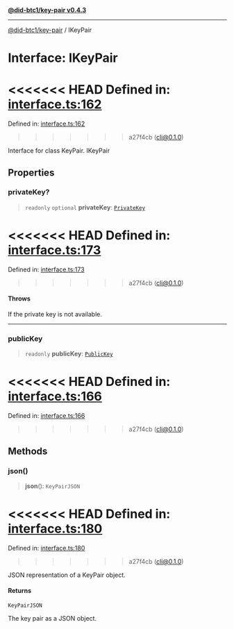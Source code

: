 [**@did-btc1/key-pair v0.4.3**](../README.md)

***

[@did-btc1/key-pair](../globals.md) / IKeyPair

# Interface: IKeyPair

<<<<<<< HEAD
Defined in: [interface.ts:162](https://github.com/jintekc/did-btc1-js/blob/4e83e31069f73b9a38a52892558302bd20237e8b/packages/key-pair/src/interface.ts#L162)
=======
Defined in: [interface.ts:162](https://github.com/jintekc/did-btc1-js/blob/c20c1728a05708ad9c42efd6a120ce1032864286/packages/key-pair/src/interface.ts#L162)
>>>>>>> a27f4cb (cli@0.1.0)

Interface for class KeyPair.
 IKeyPair

## Properties

### privateKey?

> `readonly` `optional` **privateKey**: [`PrivateKey`](../classes/PrivateKey.md)

<<<<<<< HEAD
Defined in: [interface.ts:173](https://github.com/jintekc/did-btc1-js/blob/4e83e31069f73b9a38a52892558302bd20237e8b/packages/key-pair/src/interface.ts#L173)
=======
Defined in: [interface.ts:173](https://github.com/jintekc/did-btc1-js/blob/c20c1728a05708ad9c42efd6a120ce1032864286/packages/key-pair/src/interface.ts#L173)
>>>>>>> a27f4cb (cli@0.1.0)

#### Throws

If the private key is not available.

***

### publicKey

> `readonly` **publicKey**: [`PublicKey`](../classes/PublicKey.md)

<<<<<<< HEAD
Defined in: [interface.ts:166](https://github.com/jintekc/did-btc1-js/blob/4e83e31069f73b9a38a52892558302bd20237e8b/packages/key-pair/src/interface.ts#L166)
=======
Defined in: [interface.ts:166](https://github.com/jintekc/did-btc1-js/blob/c20c1728a05708ad9c42efd6a120ce1032864286/packages/key-pair/src/interface.ts#L166)
>>>>>>> a27f4cb (cli@0.1.0)

## Methods

### json()

> **json**(): `KeyPairJSON`

<<<<<<< HEAD
Defined in: [interface.ts:180](https://github.com/jintekc/did-btc1-js/blob/4e83e31069f73b9a38a52892558302bd20237e8b/packages/key-pair/src/interface.ts#L180)
=======
Defined in: [interface.ts:180](https://github.com/jintekc/did-btc1-js/blob/c20c1728a05708ad9c42efd6a120ce1032864286/packages/key-pair/src/interface.ts#L180)
>>>>>>> a27f4cb (cli@0.1.0)

JSON representation of a KeyPair object.

#### Returns

`KeyPairJSON`

The key pair as a JSON object.
